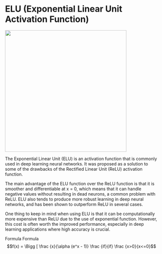# ELU (Exponential Linear Unit Activation Function)
<img src = "https://i.stack.imgur.com/7aiVh.png" width = 400>

The Exponential Linear Unit (ELU) is an activation function that is commonly used in deep learning neural networks. It was proposed as a solution to some of the drawbacks of the Rectified Linear Unit (ReLU) activation function.

The main advantage of the ELU function over the ReLU function is that it is smoother and differentiable at x = 0, which means that it can handle negative values without resulting in dead neurons, a common problem with ReLU. ELU also tends to produce more robust learning in deep neural networks, and has been shown to outperform ReLU in several cases.

One thing to keep in mind when using ELU is that it can be computationally more expensive than ReLU due to the use of exponential function. However, this cost is often worth the improved performance, especially in deep learning applications where high accuracy is crucial.

Formula Formula $$f(x) = \Bigg [ \frac {x}{\alpha (e^x - 1)} \frac {if}{if} \frac {x>0}{x<=0}$$
